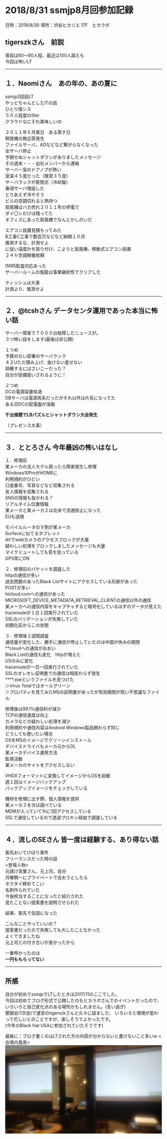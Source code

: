 # 2018/8/31 ssmjp8月回参加記録
日時：2018/8/30
場所：渋谷ヒカリエ 17F　ヒカラボ

## tigerszkさん　前説  
普段は60～80人程、最近は100人超えも  
今回は怖いLT  

---
## １．Naomiさん　あの年の、あの夏に  
ssmjp3回目LT  
やっとちゃんとしたITの話  
ひとり情シス  
５０人程度のSIer  
クラウドなにそれ美味しいの  

２０１１年６月某日　ある蒸す日  
開発機の無応答発生  
ファイルサーバ、ADなどなど繋がらなくなった  
全サーバ停止  
予期せぬシャットダウンがありましたメッセージ  
その週末・・・出社メンバーから連絡  
サーバー室のドアノブが熱い  
室温４５度だった（推奨３５度）  
サーバラックが密閉式（冷却器）  
春頃サーバ増設した  
とりあえず冷やそう  
ビルの空調切れると熱持つ  
扇風機はバカ売れ２０１１年の停電で  
ダイ〇ンだけは残ってた  
オフィスにあった扇風機でなんとかしのいだ  
  
エアコン設置見積もってみた  
B工事C工事で数百万などなど納期１０月  
推測するな、計測せよ  
に従い温度計を取り付け、こよりと扇風機、移動式エアコン設置  
２４ｈ空調稼働依頼  

ISMS監査対応あった  
サーバールームの施錠は事業継続性でクリアした  

ティッシュは大事  
計測より、推測せよ 

---  
## ２．@tcshさん 	データセンタ運用であった本当に怖い話  
サーバー障害で７０００台故障したニュースが。  
３つ怖い話をします(最後は非公開)

１つめ  
予算のない部署のサーバラック  
４２Uただ積み上げ、抜けない差せない  
熟睡するにはさいこーだった？  
自分が設備扱いされるように！  

２つめ  
DCの電源容量枯渇  
DBサーバは電源両系だったがそれ以外は片系になってた  
ある日DCの配電盤が溶融  

**千台規模でLBパズルとシャットダウン大会発生**  

（プレゼンス大事）  

---
## ３．ととろさん 今年最凶の怖いはなし  
１．修理前  
某メーカの法人モデル買ったら障害発生し修理  
Windows10ProがHOMEに  
利用規約がひどい  
口座番号、写真などなど収集される  
友人情報を収集される  
SNSの情報も抜かれる？  
リアルタイム位置情報  
某メーカと某メーカ２は北米で流通禁止になった  
EUも追随  
  
モバイルルータの９割が某メーカ  
Surfaceに似てるタブレット  
AVでwebカメラのアクセスブロックが大量  
疑わしい処理をブロックしましたメッセージも大量  
マイクミュートしても音を拾っている  
GPS常にON  
  
２．修理前のパケットを調査した  
httpの通信が多い  
過去問題のあったBlack Listサイトにアクセスしている形跡があった  
POSTが多い  
hicloud.comへの通信があった  
MICROSOFT_DEVICE_METADATA_RETRIEVAL_CLIENTの通信以外の通信  
某メーカへの通信内容をキャプチャすると暗号化しているはずのデータが見えた  
tracerouteが１日１回実行されていた  
SSLのバリデーションが失敗していた  
初期化前からこの状態  

３．修理後２週間調査  
通信量が変化した、勝手に通信が停止していたのは中国が休みの期間  
**cloudへの通信がおおい  
Black Listの通信も変化　httpが増えた  
USのみに変化  
tracerouteが一日一回実行されていた  
SSLのオレオレ証明書での通信は相変わらず発生  
****.exeというファイルを見つけた  
＞Virus Totalではオールグリーン  
＞プロパティを見てみたMSの証明書があったが有効期間が短い不思議なファイル  
  
修理後は99.1%通信料が減少  
TCPの通信速度は向上  
カメラなどの疑わしい処理を減少  
利用規約や通信内容はAndroid Windows製品関わらず同じ  
どうしても使いたい場合  
OSをMSのイメージでクリーンインストール  
デバイスドライバもメーカ元からDL  
某メーカデバイス運用方法  
監視活動  
某メーカのサイトをアクセスしない  
  
VHDXフォーマットに変換してイメージからOSを起動  
週１回はイメージバックアップ  
バックアップイメージをチェックしている  

機材を修理に出す際、個人情報を提供  
某メーカ３を次は調べている  
MDMが入っていて1hに1回アクセスしている  
SSLで通信しているので透過プロキシ経由で調査している  

---
## ４．流しのSEさん 	皆一度は経験する、あり得ない話  
客先おいてけぼり事件  
フリーランスだった時の話  
<登場人物>  
元請け営業さん、元上司、自分  
月曜朝一にプライベートで会おうとしたら  
ネクタイ締めてこい  
名刺作られていた  
今後担当することになったと紹介された  
見たことない提案書を説明させられた  
  
結果、客先で缶詰になった  

こんなことやっていいの？  
提案書だったので失敗しても大したことなかった  
よくできましたね  
元上司との付き合いが長かったから  
  
一番怖かったのは  
**一円ももらってない**  

---
## 所感
自分が初めてssmjpでLTしたときは2017/11のここでした。  
今回は初めてブログ形式で公開したのもヒカラボさんでのイベントだったので、  
いろいろと自己変化点のある場所かもしれません。(言い過ぎ)  
懇親会(1次会)で運営のtigerszkさんと久々に話ました、
いろいろと環境が変わって忙しいとのことですが、楽しそうでよかったです。  
(今年のBlack Hat USAに参加されていたそうです)  

最後に：ブログ書くのはLTされた方の内容が分からないと書けないこと多いw
<会場内風景>
![result](https://github.com/chrono-net/media/blob/20180830/20180830.jpg)
